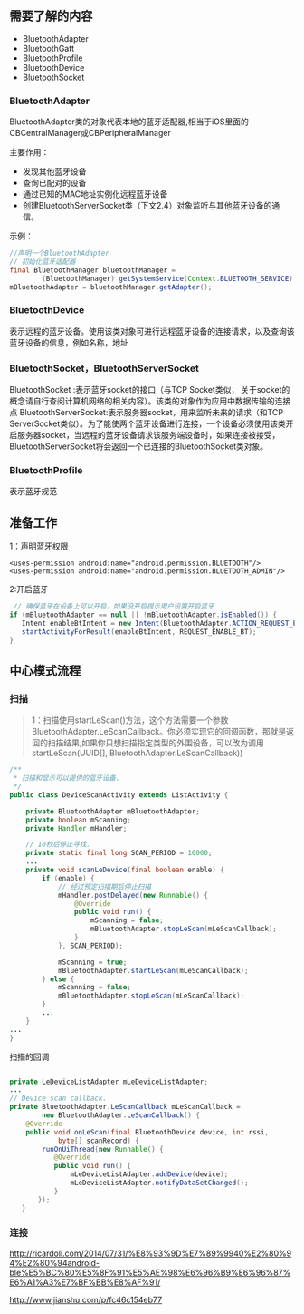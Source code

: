 ##  需要了解的内容

-  BluetoothAdapter
-  BluetoothGatt
-  BluetoothProfile
-  BluetoothDevice
-  BluetoothSocket


###  BluetoothAdapter

BluetoothAdapter类的对象代表本地的蓝牙适配器,相当于iOS里面的CBCentralManager或CBPeripheralManager

主要作用：

-  发现其他蓝牙设备
-  查询已配对的设备
-  通过已知的MAC地址实例化远程蓝牙设备
-  创建BluetoothServerSocket类（下文2.4）对象监听与其他蓝牙设备的通信。

示例：

````java 
//声明一个BluetoothAdapter
// 初始化蓝牙适配器
final BluetoothManager bluetoothManager =
        (BluetoothManager) getSystemService(Context.BLUETOOTH_SERVICE);
mBluetoothAdapter = bluetoothManager.getAdapter();
````

###  BluetoothDevice
表示远程的蓝牙设备。使用该类对象可进行远程蓝牙设备的连接请求，以及查询该蓝牙设备的信息，例如名称，地址

###  BluetoothSocket，BluetoothServerSocket
BluetoothSocket :表示蓝牙socket的接口（与TCP Socket类似， 关于socket的概念请自行查阅计算机网络的相关内容）。该类的对象作为应用中数据传输的连接点
BluetoothServerSocket:表示服务器socket，用来监听未来的请求（和TCP ServerSocket类似）。为了能使两个蓝牙设备进行连接，一个设备必须使用该类开启服务器socket，当远程的蓝牙设备请求该服务端设备时，如果连接被接受，BluetoothServerSocket将会返回一个已连接的BluetoothSocket类对象。

###   BluetoothProfile
表示蓝牙规范



##  准备工作

1：声明蓝牙权限 
````
<uses-permission android:name="android.permission.BLUETOOTH"/>
<uses-permission android:name="android.permission.BLUETOOTH_ADMIN"/>
````


2:开启蓝牙

````java
 // 确保蓝牙在设备上可以开启，如果没开启提示用户设置开启蓝牙
if (mBluetoothAdapter == null || !mBluetoothAdapter.isEnabled()) {
   Intent enableBtIntent = new Intent(BluetoothAdapter.ACTION_REQUEST_ENABLE);
   startActivityForResult(enableBtIntent, REQUEST_ENABLE_BT);
}
````


##  中心模式流程

###  扫描 
>  1：扫描使用startLeScan()方法，这个方法需要一个参数BluetoothAdapter.LeScanCallback。你必须实现它的回调函数，那就是返回的扫描结果,如果你只想扫描指定类型的外围设备，可以改为调用startLeScan(UUID[], BluetoothAdapter.LeScanCallback))

````java
/**
 * 扫描和显示可以提供的蓝牙设备.
 */
public class DeviceScanActivity extends ListActivity {

    private BluetoothAdapter mBluetoothAdapter;
    private boolean mScanning;
    private Handler mHandler;

    // 10秒后停止寻找.
    private static final long SCAN_PERIOD = 10000;
    ...
    private void scanLeDevice(final boolean enable) {
        if (enable) {
            // 经过预定扫描期后停止扫描
            mHandler.postDelayed(new Runnable() {
                @Override
                public void run() {
                    mScanning = false;
                    mBluetoothAdapter.stopLeScan(mLeScanCallback);
                }
            }, SCAN_PERIOD);

            mScanning = true;
            mBluetoothAdapter.startLeScan(mLeScanCallback);
        } else {
            mScanning = false;
            mBluetoothAdapter.stopLeScan(mLeScanCallback);
        }
        ...
    }
...
}
````


扫描的回调

````java

private LeDeviceListAdapter mLeDeviceListAdapter;
...
// Device scan callback.
private BluetoothAdapter.LeScanCallback mLeScanCallback =
        new BluetoothAdapter.LeScanCallback() {
    @Override
    public void onLeScan(final BluetoothDevice device, int rssi,
            byte[] scanRecord) {
        runOnUiThread(new Runnable() {
           @Override
           public void run() {
               mLeDeviceListAdapter.addDevice(device);
               mLeDeviceListAdapter.notifyDataSetChanged();
           }
       });
   }
 ````
###  连接






http://ricardoli.com/2014/07/31/%E8%93%9D%E7%89%9940%E2%80%94%E2%80%94android-ble%E5%BC%80%E5%8F%91%E5%AE%98%E6%96%B9%E6%96%87%E6%A1%A3%E7%BF%BB%E8%AF%91/

http://www.jianshu.com/p/fc46c154eb77